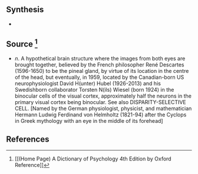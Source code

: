 ## Synthesis
- 
## Source [^1]
- $n$. A hypothetical brain structure where the images from both eyes are brought together, believed by the French philosopher René Descartes (1596-1650) to be the pineal gland, by virtue of its location in the centre of the head, but eventually, in 1959, located by the Canadian-born US neurophysiologist David H(unter) Hubel (1926-2013) and his Swedishborn collaborator Torsten N(ils) Wiesel (born 1924) in the binocular cells of the visual cortex, approximately half the neurons in the primary visual cortex being binocular. See also DISPARITY-SELECTIVE CELL. \[Named by the German physiologist, physicist, and mathematician Hermann Ludwig Ferdinand von Helmholtz (1821-94) after the Cyclops in Greek mythology with an eye in the middle of its forehead]
## References

[^1]: [[(Home Page) A Dictionary of Psychology 4th Edition by Oxford Reference]]